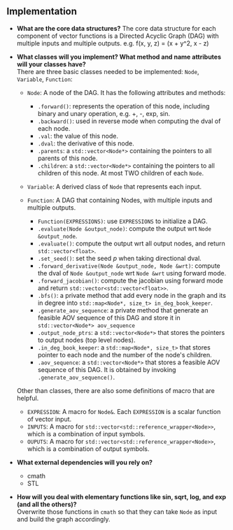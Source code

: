 ## Implementation

- **What are the core data structures?**
    The core data structure for each component of vector functions is a Directed Acyclic Graph (DAG) with multiple inputs and multiple outputs.
    e.g. f(x, y, z) = (x + y^2, x - z)
  
- **What classes will you implement? What method and name attributes will your classes have?**  
    There are three basic classes needed to be implemented: `Node`, `Variable`, `Function`:
    - `Node`: A node of the DAG. It has the following attributes and methods:
        - `.forward()`: represents the operation of this node, including binary and unary operation, e.g. +, -, exp, sin.
        - `.backward()`: used in reverse mode when computing the dval of each node.
        - `.val`: the value of this node.
        - `.dval`: the derivative of this node.
        - `.parents`: a `std::vector<Node*>` containing the pointers to all parents of this node.
        - `.children`: a `std::vector<Node*>` containing the pointers to all children of this node. At most TWO children of each `Node`.
    
    - `Variable`: A derived class of `Node` that represents each input.
    
    - `Function`: A DAG that containing Nodes, with multiple inputs and multiple outputs.
        - `Function(EXPRESSIONS)`: use `EXPRESSIONS` to initialize a DAG.
        - `.evaluate(Node &output_node)`: compute the output wrt `Node &output_node`.
        - `.evaluate()`: compute the output wrt all output nodes, and return `std::vector<float>`.
        - `.set_seed()`: set the seed *p* when taking directional dval.
        - `.forward_derivative(Node &output_node, Node &wrt)`: compute the dval of `Node &output_node` wrt `Node &wrt` using forward mode.
        - `.forward_jacobian()`: compute the jacobian using forward mode and return `std::vector<std::vector<float>>`.
        - `.bfs()`: a private method that add every node in the graph and its in degree into `std::map<Node*, size_t> in_deg_book_keeper`.
        - `.generate_aov_sequence`: a private method that generate an feasible AOV sequence of this DAG and store it in `std::vector<Node*> aov_sequence`
        - `.output_node_ptrs`: a `std::vector<Node*>` that stores the pointers to output nodes (top level nodes).
        - `.in_deg_book_keeper`: a `std::map<Node*, size_t>` that stores pointer to each node and the number of the node's children.
        - `.aov_sequence`: a `std::vector<Node*>` that stores a feasible AOV sequence of this DAG. It is obtained by invoking `.generate_aov_sequence()`.
  
    Other than classes, there are also some definitions of macro that are helpful.
    - `EXPRESSION`: A macro for `Node&`. Each `EXPRESSION` is a scalar function of vector input.
    - `INPUTS`: A macro for `std::vector<std::reference_wrapper<Node>>`, which is a combination of input symbols.
    - `OUPUTS`: A macro for `std::vector<std::reference_wrapper<Node>>`, which is a combination of output symbols.

- **What external dependencies will you rely on?**
    - cmath
    - STL
    
- **How will you deal with elementary functions like sin, sqrt, log, and exp (and all the others)?**  
    Overwrite those functions in `cmath` so that they can take `Node` as input and build the graph accordingly.

